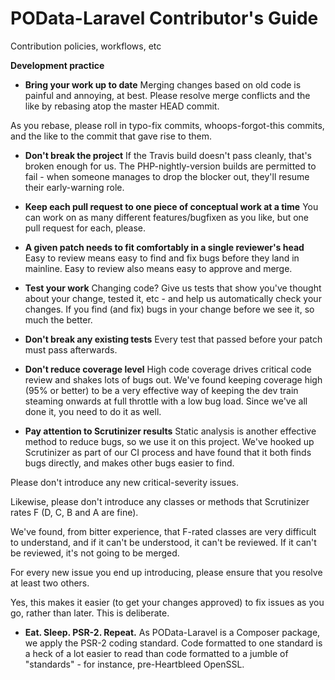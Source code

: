 # POData-Laravel Contributor's Guide

Contribution policies, workflows, etc

**Development practice**

* **Bring your work up to date**
Merging changes based on old code is painful and annoying, at best.
Please resolve merge conflicts and the like by rebasing atop the master
HEAD commit.

As you rebase, please roll in typo-fix commits, whoops-forgot-this commits,
and the like to the commit that gave rise to them.

* **Don't break the project**
If the Travis build doesn't pass cleanly, that's broken enough for us.
The PHP-nightly-version builds are permitted to fail - when someone manages
to drop the blocker out, they'll resume their early-warning role.

* **Keep each pull request to one piece of conceptual work at a time**
You can work on as many different features/bugfixen as you like, but one
pull request for each, please.

* **A given patch needs to fit comfortably in a single reviewer's head**
Easy to review means easy to find and fix bugs before they land in
mainline.  Easy to review also means easy to approve and merge.

* **Test your work**
Changing code?  Give us tests that show you've thought about your change,
tested it, etc - and help us automatically check your changes.  If you
find (and fix) bugs in your change before we see it, so much the better.

* **Don't break any existing tests**
Every test that passed before your patch must pass afterwards.

* **Don't reduce coverage level**
High code coverage drives critical code review and shakes lots of bugs
out.  We've found keeping coverage high (95% or better) to be a very
effective way of keeping the dev train steaming onwards at full throttle
with a low bug load.  Since we've all done it, you need to do it as well.

* **Pay attention to Scrutinizer results**
Static analysis is another effective method to reduce bugs, so we use it
on this project.  We've hooked up Scrutinizer as part of our CI process
and have found that it both finds bugs directly, and makes other bugs
easier to find.

Please don't introduce any new critical-severity issues.

Likewise, please don't introduce any classes or methods that Scrutinizer rates
F (D, C, B and A are fine).

We've found, from bitter experience, that F-rated classes are very difficult
to understand, and if it can't be understood, it can't be reviewed.  If it
can't be reviewed, it's not going to be merged.

For every new issue you end up introducing, please ensure that you
resolve at least two others.

Yes, this makes it easier (to get your changes approved) to fix issues
as you go, rather than later.  This is deliberate.

* **Eat.  Sleep.  PSR-2.  Repeat.**
As POData-Laravel is a Composer package, we apply the PSR-2 coding
standard.  Code formatted to one standard is a heck of a lot easier to
read than code formatted to a jumble of "standards" - for instance,
pre-Heartbleed OpenSSL.

